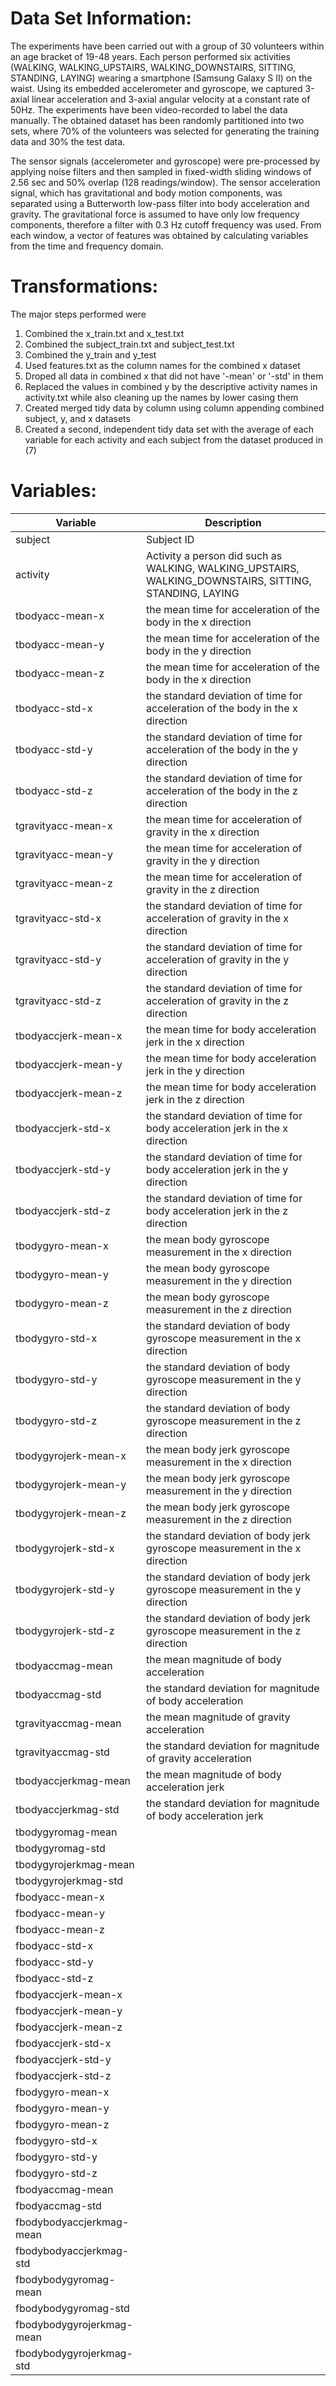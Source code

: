 Data Set Information:
================================================

The experiments have been carried out with a group of 30 volunteers within an age bracket of 19-48 years.
Each person performed six activities (WALKING, WALKING_UPSTAIRS, WALKING_DOWNSTAIRS, SITTING, STANDING, LAYING) wearing a smartphone (Samsung Galaxy S II) on the waist.
Using its embedded accelerometer and gyroscope, we captured 3-axial linear acceleration and 3-axial angular velocity at a constant rate of 50Hz.
The experiments have been video-recorded to label the data manually.
The obtained dataset has been randomly partitioned into two sets, where 70% of the volunteers was selected for generating the training data and 30% the test data.

The sensor signals (accelerometer and gyroscope) were pre-processed by applying noise filters and then sampled in fixed-width sliding windows of 2.56 sec and 50% overlap (128 readings/window).
The sensor acceleration signal, which has gravitational and body motion components, was separated using a Butterworth low-pass filter into body acceleration and gravity.
The gravitational force is assumed to have only low frequency components, therefore a filter with 0.3 Hz cutoff frequency was used.
From each window, a vector of features was obtained by calculating variables from the time and frequency domain.

Transformations:
================================================

The major steps performed were

1. Combined the x_train.txt and x_test.txt
2. Combined the subject_train.txt and subject_test.txt
3. Combined the y_train and y_test
4. Used features.txt as the column names for the combined x dataset
5. Droped all data in combined x that did not have '-mean' or '-std' in them
6. Replaced the values in combined y by the descriptive activity names in activity.txt while also cleaning up the names by lower casing them
7. Created merged tidy data by column using column appending combined subject, y, and x datasets
8. Created a second, independent tidy data set with the average of each variable for each activity and each subject from the dataset produced in (7)


Variables:
================================================

| Variable | Description
-----------|-------------
| subject | Subject ID
| activity | Activity a person did such as WALKING, WALKING_UPSTAIRS, WALKING_DOWNSTAIRS, SITTING, STANDING, LAYING
| tbodyacc-mean-x | the mean time for acceleration of the body in the x direction
| tbodyacc-mean-y | the mean time for acceleration of the body in the y direction
| tbodyacc-mean-z | the mean time for acceleration of the body in the x direction
| tbodyacc-std-x | the standard deviation of time for acceleration of the body in the x direction
| tbodyacc-std-y | the standard deviation of time for acceleration of the body in the y direction
| tbodyacc-std-z | the standard deviation of time for acceleration of the body in the z direction
| tgravityacc-mean-x | the mean time for acceleration of gravity in the x direction
| tgravityacc-mean-y | the mean time for acceleration of gravity in the y direction
| tgravityacc-mean-z | the mean time for acceleration of gravity in the z direction
| tgravityacc-std-x | the standard deviation of time for acceleration of gravity in the x direction
| tgravityacc-std-y | the standard deviation of time for acceleration of gravity in the y direction
| tgravityacc-std-z | the standard deviation of time for acceleration of gravity in the z direction
| tbodyaccjerk-mean-x | the mean time for body acceleration jerk in the x direction
| tbodyaccjerk-mean-y | the mean time for body acceleration jerk in the y direction
| tbodyaccjerk-mean-z | the mean time for body acceleration jerk in the z direction
| tbodyaccjerk-std-x | the standard deviation of time for body acceleration jerk in the x direction
| tbodyaccjerk-std-y | the standard deviation of time for body acceleration jerk in the y direction
| tbodyaccjerk-std-z | the standard deviation of time for body acceleration jerk in the z direction
| tbodygyro-mean-x | the mean body gyroscope measurement in the x direction
| tbodygyro-mean-y | the mean body gyroscope measurement in the y direction
| tbodygyro-mean-z | the mean body gyroscope measurement in the z direction
| tbodygyro-std-x | the standard deviation of body gyroscope measurement in the x direction
| tbodygyro-std-y | the standard deviation of body gyroscope measurement in the y direction
| tbodygyro-std-z | the standard deviation of body gyroscope measurement in the z direction
| tbodygyrojerk-mean-x | the mean body jerk gyroscope measurement in the x direction
| tbodygyrojerk-mean-y | the mean body jerk gyroscope measurement in the y direction
| tbodygyrojerk-mean-z | the mean body jerk gyroscope measurement in the z direction
| tbodygyrojerk-std-x | the standard deviation of body jerk gyroscope measurement in the x direction
| tbodygyrojerk-std-y | the standard deviation of body jerk gyroscope measurement in the y direction
| tbodygyrojerk-std-z | the standard deviation of body jerk gyroscope measurement in the z direction
| tbodyaccmag-mean | the mean magnitude of body acceleration
| tbodyaccmag-std | the standard deviation for magnitude of body acceleration
| tgravityaccmag-mean | the mean magnitude of gravity acceleration
| tgravityaccmag-std |  the standard deviation for magnitude of gravity acceleration
| tbodyaccjerkmag-mean | the mean magnitude of body acceleration jerk
| tbodyaccjerkmag-std | the standard deviation for magnitude of body acceleration jerk
| tbodygyromag-mean |
| tbodygyromag-std |
| tbodygyrojerkmag-mean |
| tbodygyrojerkmag-std |
| fbodyacc-mean-x |
| fbodyacc-mean-y |
| fbodyacc-mean-z |
| fbodyacc-std-x |
| fbodyacc-std-y |
| fbodyacc-std-z |
| fbodyaccjerk-mean-x |
| fbodyaccjerk-mean-y |
| fbodyaccjerk-mean-z |
| fbodyaccjerk-std-x |
| fbodyaccjerk-std-y |
| fbodyaccjerk-std-z |
| fbodygyro-mean-x |
| fbodygyro-mean-y |
| fbodygyro-mean-z |
| fbodygyro-std-x |
| fbodygyro-std-y |
| fbodygyro-std-z |
| fbodyaccmag-mean |
| fbodyaccmag-std |
| fbodybodyaccjerkmag-mean |
| fbodybodyaccjerkmag-std |
| fbodybodygyromag-mean |
| fbodybodygyromag-std |
| fbodybodygyrojerkmag-mean |
| fbodybodygyrojerkmag-std |



